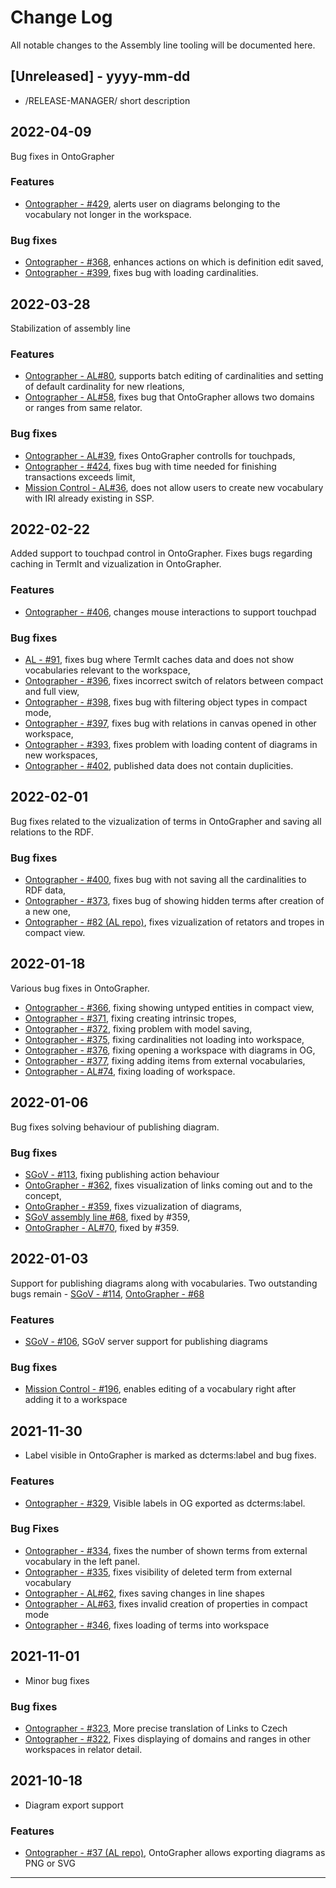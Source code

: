 
# Change Log
All notable changes to the Assembly line tooling will be documented here.

## [Unreleased] - yyyy-mm-dd
- /RELEASE-MANAGER/ short description

## 2022-04-09
Bug fixes in OntoGrapher

### Features
- [Ontographer - #429](https://github.com/opendata-mvcr/ontoGrapher/issues/429), alerts user on diagrams belonging to the vocabulary not longer in the workspace.

### Bug fixes
- [Ontographer - #368](https://github.com/opendata-mvcr/ontoGrapher/issues/368), enhances actions on which is definition edit saved,
- [Ontographer - #399](https://github.com/opendata-mvcr/ontoGrapher/issues/399), fixes bug with loading cardinalities.

## 2022-03-28
Stabilization of assembly line

### Features
- [Ontographer - AL#80](https://github.com/opendata-mvcr/sgov-assembly-line/issues/80), supports batch editing of cardinalities and setting of default cardinality for new rleations,
- [Ontographer - AL#58](https://github.com/opendata-mvcr/sgov-assembly-line/issues/58), fixes bug that OntoGrapher allows two domains or ranges from same relator.
 
### Bug fixes
- [Ontographer - AL#39](https://github.com/opendata-mvcr/sgov-assembly-line/issues/39), fixes OntoGrapher controlls for touchpads,
- [Ontographer - #424](https://github.com/opendata-mvcr/ontoGrapher/issues/424), fixes bug with time needed for finishing transactions exceeds limit,
- [Mission Control - AL#36](https://github.com/opendata-mvcr/sgov-assembly-line/issues/36), does not allow users to create new vocabulary with IRI already existing in SSP.

## 2022-02-22
Added support to touchpad control in OntoGrapher. Fixes bugs regarding caching in TermIt and vizualization in OntoGrapher.

### Features
- [Ontographer - #406](https://github.com/opendata-mvcr/ontoGrapher/issues/406), changes mouse interactions to support touchpad
 
### Bug fixes
- [AL - #91](https://github.com/opendata-mvcr/sgov-assembly-line/issues/91), fixes bug where TermIt caches data and does not show vocabularies relevant to the workspace,
- [Ontographer - #396](https://github.com/opendata-mvcr/ontoGrapher/issues/396), fixes incorrect switch of relators between compact and full view,
- [Ontographer - #398](https://github.com/opendata-mvcr/ontoGrapher/issues/398), fixes bug with filtering object types in compact mode,
- [Ontographer - #397](https://github.com/opendata-mvcr/ontoGrapher/issues/397), fixes bug with relations in canvas opened in other workspace,
- [Ontographer - #393](https://github.com/opendata-mvcr/ontoGrapher/issues/393), fixes problem with loading content of diagrams in new workspaces,
- [Ontographer - #402](https://github.com/opendata-mvcr/ontoGrapher/issues/402), published data does not contain duplicities.

## 2022-02-01
Bug fixes related to the vizualization of terms in OntoGrapher and saving all relations to the RDF.

### Bug fixes
- [Ontographer - #400](https://github.com/opendata-mvcr/ontoGrapher/issues/400), fixes bug with not saving all the cardinalities to RDF data,
- [Ontographer - #373](https://github.com/opendata-mvcr/ontoGrapher/issues/373), fixes bug of showing hidden terms after creation of a new one,
- [Ontographer - #82 (AL repo)](https://github.com/opendata-mvcr/sgov-assembly-line/issues/82), fixes vizualization of retators and tropes in compact view.


## 2022-01-18
Various bug fixes in OntoGrapher.

- [Ontographer - #366](https://github.com/opendata-mvcr/ontoGrapher/issues/366), fixing showing untyped entities in compact view,
- [Ontographer - #371](https://github.com/opendata-mvcr/ontoGrapher/issues/371), fixing creating intrinsic tropes,
- [Ontographer - #372](https://github.com/opendata-mvcr/ontoGrapher/issues/372), fixing problem with model saving,
- [Ontographer - #375](https://github.com/opendata-mvcr/ontoGrapher/issues/375), fixing cardinalities not loading into workspace,
- [Ontographer - #376](https://github.com/opendata-mvcr/ontoGrapher/issues/376), fixing opening a workspace with diagrams in OG,
- [Ontographer - #377](https://github.com/opendata-mvcr/ontoGrapher/issues/377), fixing adding items from external vocabularies,
- [Ontographer - AL#74](https://github.com/opendata-mvcr/sgov-assembly-line/issues/74), fixing loading of workspace.

## 2022-01-06
Bug fixes solving behaviour of publishing diagram.

### Bug fixes
- [SGoV - #113](https://github.com/opendata-mvcr/sgov/issues/114), fixing publishing action behaviour
- [OntoGrapher - #362](https://github.com/opendata-mvcr/ontoGrapher/issues/362), fixes visualization of links coming out and to the concept,
- [OntoGrapher - #359](https://github.com/opendata-mvcr/ontoGrapher/issues/359/), fixes vizualization of diagrams,
- [SGoV assembly line #68](https://github.com/opendata-mvcr/sgov-assembly-line/issues/68), fixed by #359,
- [OntoGrapher - AL#70](https://github.com/opendata-mvcr/sgov-assembly-line/issues/70), fixed by #359.


## 2022-01-03
Support for publishing diagrams along with vocabularies. Two outstanding bugs remain - [SGoV - #114](https://github.com/opendata-mvcr/sgov/issues/114), [OntoGrapher - #68](https://github.com/opendata-mvcr/sgov-assembly-line/issues/68)

### Features
- [SGoV - #106](https://github.com/opendata-mvcr/sgov/issues/106), SGoV server support for publishing diagrams
 
### Bug fixes
- [Mission Control - #196](https://github.com/opendata-mvcr/mission-control/issues/196), enables editing of a vocabulary right after adding it to a workspace

## 2021-11-30
- Label visible in OntoGrapher is marked as dcterms:label and bug fixes.

### Features
- [Ontographer - #329](https://github.com/opendata-mvcr/ontoGrapher/issues/329), Visible labels in OG exported as dcterms:label.

### Bug Fixes
- [Ontographer - #334](https://github.com/opendata-mvcr/ontoGrapher/issues/334), fixes the number of shown terms from external vocabulary in the left panel.
- [Ontographer - #335](https://github.com/opendata-mvcr/ontoGrapher/issues/334), fixes visibility of deleted term from external vocabulary
- [Ontographer - AL#62](https://github.com/opendata-mvcr/sgov-assembly-line/issues/62), fixes saving changes in line shapes
- [Ontographer - AL#63](https://github.com/opendata-mvcr/sgov-assembly-line/issues/63), fixes invalid creation of properties in compact mode
- [Ontographer - #346](https://github.com/opendata-mvcr/ontoGrapher/issues/346), fixes loading of terms into workspace


## 2021-11-01
- Minor bug fixes 

### Bug fixes
- [Ontographer - #323](https://github.com/opendata-mvcr/ontoGrapher/issues/323), More precise translation of Links to Czech
- [Ontographer - #322](https://github.com/opendata-mvcr/ontoGrapher/issues/322), Fixes displaying of domains and ranges in other workspaces in relator detail.

## 2021-10-18
- Diagram export support

### Features
- [Ontographer - #37 (AL repo)](https://github.com/opendata-mvcr/sgov-assembly-line/issues/37), OntoGrapher allows exporting diagrams as PNG or SVG

---
